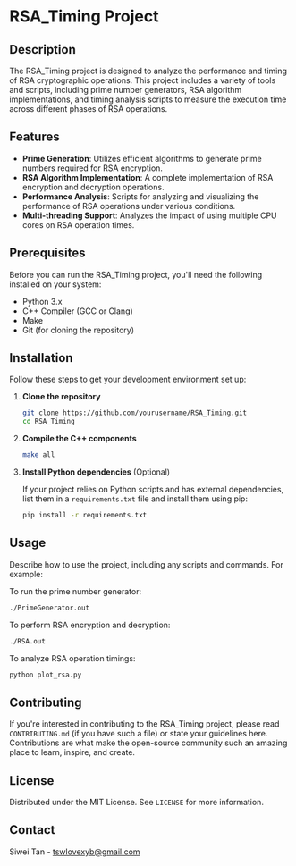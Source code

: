 
# RSA_Timing Project

## Description

The RSA_Timing project is designed to analyze the performance and timing of RSA cryptographic operations. This project includes a variety of tools and scripts, including prime number generators, RSA algorithm implementations, and timing analysis scripts to measure the execution time across different phases of RSA operations.

## Features

- **Prime Generation**: Utilizes efficient algorithms to generate prime numbers required for RSA encryption.
- **RSA Algorithm Implementation**: A complete implementation of RSA encryption and decryption operations.
- **Performance Analysis**: Scripts for analyzing and visualizing the performance of RSA operations under various conditions.
- **Multi-threading Support**: Analyzes the impact of using multiple CPU cores on RSA operation times.

## Prerequisites

Before you can run the RSA_Timing project, you'll need the following installed on your system:

- Python 3.x
- C++ Compiler (GCC or Clang)
- Make
- Git (for cloning the repository)

## Installation

Follow these steps to get your development environment set up:

1. **Clone the repository**

   ```bash
   git clone https://github.com/yourusername/RSA_Timing.git
   cd RSA_Timing
   ```

2. **Compile the C++ components**

   ```bash
   make all
   ```

3. **Install Python dependencies** (Optional)

   If your project relies on Python scripts and has external dependencies, list them in a `requirements.txt` file and install them using pip:

   ```bash
   pip install -r requirements.txt
   ```

## Usage

Describe how to use the project, including any scripts and commands. For example:

To run the prime number generator:

```bash
./PrimeGenerator.out
```

To perform RSA encryption and decryption:

```bash
./RSA.out
```

To analyze RSA operation timings:

```bash
python plot_rsa.py
```

## Contributing

If you're interested in contributing to the RSA_Timing project, please read `CONTRIBUTING.md` (if you have such a file) or state your guidelines here. Contributions are what make the open-source community such an amazing place to learn, inspire, and create.

## License

Distributed under the MIT License. See `LICENSE` for more information.

## Contact

Siwei Tan - tswlovexyb@gmail.com



